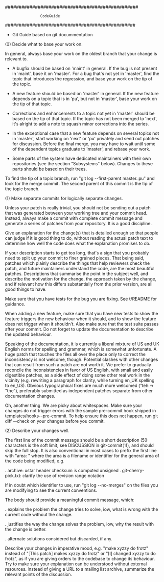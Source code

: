 #################################################

                    CodeGuide
                    
################################################

- Git Guide based on git docummentation

(0) Decide what to base your work on.

In general, always base your work on the oldest branch that your
change is relevant to.

 - A bugfix should be based on 'maint' in general. If the bug is not
   present in 'maint', base it on 'master'. For a bug that's not yet
   in 'master', find the topic that introduces the regression, and
   base your work on the tip of the topic.

 - A new feature should be based on 'master' in general. If the new
   feature depends on a topic that is in 'pu', but not in 'master',
   base your work on the tip of that topic.

 - Corrections and enhancements to a topic not yet in 'master' should
   be based on the tip of that topic. If the topic has not been merged
   to 'next', it's alright to add a note to squash minor corrections
   into the series.

 - In the exceptional case that a new feature depends on several topics
   not in 'master', start working on 'next' or 'pu' privately and send
   out patches for discussion. Before the final merge, you may have to
   wait until some of the dependent topics graduate to 'master', and
   rebase your work.

 - Some parts of the system have dedicated maintainers with their own
   repositories (see the section "Subsystems" below).  Changes to
   these parts should be based on their trees.

To find the tip of a topic branch, run "git log --first-parent
master..pu" and look for the merge commit. The second parent of this
commit is the tip of the topic branch.

(1) Make separate commits for logically separate changes.

Unless your patch is really trivial, you should not be sending
out a patch that was generated between your working tree and
your commit head.  Instead, always make a commit with complete
commit message and generate a series of patches from your
repository.  It is a good discipline.

Give an explanation for the change(s) that is detailed enough so
that people can judge if it is good thing to do, without reading
the actual patch text to determine how well the code does what
the explanation promises to do.

If your description starts to get too long, that's a sign that you
probably need to split up your commit to finer grained pieces.
That being said, patches which plainly describe the things that
help reviewers check the patch, and future maintainers understand
the code, are the most beautiful patches.  Descriptions that summarise
the point in the subject well, and describe the motivation for the
change, the approach taken by the change, and if relevant how this
differs substantially from the prior version, are all good things
to have.

Make sure that you have tests for the bug you are fixing.  See
t/README for guidance.

When adding a new feature, make sure that you have new tests to show
the feature triggers the new behaviour when it should, and to show the
feature does not trigger when it shouldn't.  Also make sure that the
test suite passes after your commit.  Do not forget to update the
documentation to describe the updated behaviour.

Speaking of the documentation, it is currently a liberal mixture of US
and UK English norms for spelling and grammar, which is somewhat
unfortunate.  A huge patch that touches the files all over the place
only to correct the inconsistency is not welcome, though.  Potential
clashes with other changes that can result from such a patch are not
worth it.  We prefer to gradually reconcile the inconsistencies in
favor of US English, with small and easily digestible patches, as a
side effect of doing some other real work in the vicinity (e.g.
rewriting a paragraph for clarity, while turning en_UK spelling to
en_US).  Obvious typographical fixes are much more welcomed ("teh ->
"the"), preferably submitted as independent patches separate from
other documentation changes.

Oh, another thing.  We are picky about whitespaces.  Make sure your
changes do not trigger errors with the sample pre-commit hook shipped
in templates/hooks--pre-commit.  To help ensure this does not happen,
run git diff --check on your changes before you commit.


(2) Describe your changes well.

The first line of the commit message should be a short description (50
characters is the soft limit, see DISCUSSION in git-commit(1)), and
should skip the full stop.  It is also conventional in most cases to
prefix the first line with "area: " where the area is a filename or
identifier for the general area of the code being modified, e.g.

  . archive: ustar header checksum is computed unsigned
  . git-cherry-pick.txt: clarify the use of revision range notation

If in doubt which identifier to use, run "git log --no-merges" on the
files you are modifying to see the current conventions.

The body should provide a meaningful commit message, which:

  . explains the problem the change tries to solve, iow, what is wrong
    with the current code without the change.

  . justifies the way the change solves the problem, iow, why the
    result with the change is better.

  . alternate solutions considered but discarded, if any.

Describe your changes in imperative mood, e.g. "make xyzzy do frotz"
instead of "[This patch] makes xyzzy do frotz" or "[I] changed xyzzy
to do frotz", as if you are giving orders to the codebase to change
its behaviour.  Try to make sure your explanation can be understood
without external resources. Instead of giving a URL to a mailing list
archive, summarize the relevant points of the discussion.
